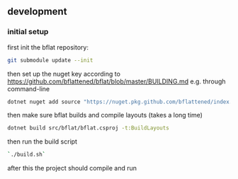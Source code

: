 ## development

### initial setup

first init the bflat repository:

```bash
git submodule update --init
```

then set up the nuget key according to https://github.com/bflattened/bflat/blob/master/BUILDING.md
e.g. through command-line

````bash
dotnet nuget add source "https://nuget.pkg.github.com/bflattened/index.json" --name "bflat" --username <github_username> --password <github_api_key> --store-password-in-clear-text
````

then make sure bflat builds and compile layouts (takes a long time)

```bash
dotnet build src/bflat/bflat.csproj -t:BuildLayouts
```

then run the build script

```bash
`./build.sh`
```

after this the project should compile and run

